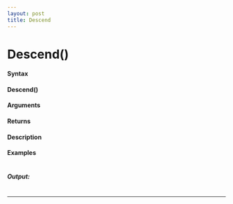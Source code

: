 ```yaml
---
layout: post
title: Descend
---
```


# Descend()


#### Syntax

#### Descend()

#### Arguments

#### Returns

#### Description

#### Examples

```

```

##### Output:

```

```

---